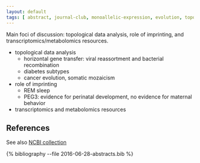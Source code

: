 ```yaml
---
layout: default
tags: [ abstract, journal-club, monoallelic-expression, evolution, topology, tissue-type ]
---
```


Main foci of discussion: topological data analysis, role of imprinting, and transcriptomics/metabolomics resources.

* topological data analysis
    * horizontal gene transfer: viral reassortment and bacterial recombination
    * diabetes subtypes
    * cancer evolution, somatic mozaicism
* role of imprinting
    * REM sleep
    * PEG3: evidence for perinatal development, no evidence for maternal behavior
* transcriptomics and metabolomics resources

## References

See also [NCBI collection](http://www.ncbi.nlm.nih.gov/sites/myncbi/1D5mO3Pdwl4/collections/50483989/public/)

{% bibliography --file 2016-06-28-abstracts.bib  %}

